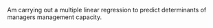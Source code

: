 Am carrying out a multiple linear regression to predict determinants of managers management capacity.
